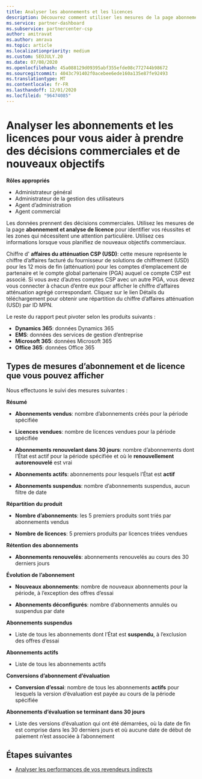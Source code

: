 ```yaml
---
title: Analyser les abonnements et les licences
description: Découvrez comment utiliser les mesures de la page abonnement et analyse de licence pour identifier vos réussites et les zones qui nécessitent une attention particulière.
ms.service: partner-dashboard
ms.subservice: partnercenter-csp
author: amitravat
ms.author: amrava
ms.topic: article
ms.localizationpriority: medium
ms.custom: SEOJULY.20
ms.date: 07/08/2020
ms.openlocfilehash: 45a088129d09395abf355efde08c772744b98672
ms.sourcegitcommit: 4043c791402f0acebee6ede160a135e87fe92493
ms.translationtype: MT
ms.contentlocale: fr-FR
ms.lasthandoff: 12/01/2020
ms.locfileid: "96474085"
---
```

# <a name="analyze-subscriptions-and-licenses-to-help-you-drive-business-decisions-and-new-goals"></a>Analyser les abonnements et les licences pour vous aider à prendre des décisions commerciales et de nouveaux objectifs

**Rôles appropriés**

- Administrateur général
- Administrateur de la gestion des utilisateurs
- Agent d’administration
- Agent commercial

Les données prennent des décisions commerciales. Utilisez les mesures de la page **abonnement et analyse de licence** pour identifier vos réussites et les zones qui nécessitent une attention particulière. Utilisez ces informations lorsque vous planifiez de nouveaux objectifs commerciaux.

Chiffre d' **affaires du atténuation CSP (USD)**: cette mesure représente le chiffre d’affaires facturé du fournisseur de solutions de chiffrement (USD) pour les 12 mois de fin (atténuation) pour les comptes d’emplacement de partenaire et le compte global partenaire (PGA) auquel ce compte CSP est associé. Si vous avez d’autres comptes CSP avec un autre PGA, vous devez vous connecter à chacun d’entre eux pour afficher le chiffre d’affaires atténuation agrégé correspondant.  Cliquez sur le lien Détails du téléchargement pour obtenir une répartition du chiffre d’affaires atténuation (USD) par ID MPN.

Le reste du rapport peut pivoter selon les produits suivants :

 - **Dynamics 365**: données Dynamics 365  
 - **EMS**: données des services de gestion d’entreprise  
 - **Microsoft 365**: données Microsoft 365  
 - **Office 365**: données Office 365  


## <a name="types-of-subscription-and-license-metrics-you-can-view"></a>Types de mesures d’abonnement et de licence que vous pouvez afficher

Nous effectuons le suivi des mesures suivantes :

**Résumé**  
 - **Abonnements vendus**: nombre d’abonnements créés pour la période spécifiée  
  
 - **Licences vendues**: nombre de licences vendues pour la période spécifiée  
  
 - **Abonnements renouvelant dans 30 jours**: nombre d’abonnements dont l’État est actif pour la période spécifiée et où le **renouvellement autorenouvelé** est vrai
 
 - **Abonnements actifs**: abonnements pour lesquels l’État est **actif**  
 
 - **Abonnements suspendus**: nombre d’abonnements suspendus, aucun filtre de date  

**Répartition du produit**
  
 - **Nombre d’abonnements**: les 5 premiers produits sont triés par abonnements vendus  
 
 - **Nombre de licences**: 5 premiers produits par licences triées vendues

**Rétention des abonnements**

 - **Abonnements renouvelés**: abonnements renouvelés au cours des 30 derniers jours  

**Évolution de l’abonnement**  
 - **Nouveaux abonnements**: nombre de nouveaux abonnements pour la période, à l’exception des offres d’essai  
 
 - **Abonnements déconfigurés**: nombre d’abonnements annulés ou suspendus par date  

**Abonnements suspendus** 
 
 - Liste de tous les abonnements dont l’État est **suspendu**, à l’exclusion des offres d’essai  
  
**Abonnements actifs**

 - Liste de tous les abonnements actifs  

**Conversions d’abonnement d’évaluation**  

 - **Conversion d’essai**: nombre de tous les abonnements **actifs** pour lesquels la version d’évaluation est payée au cours de la période spécifiée  

**Abonnements d’évaluation se terminant dans 30 jours**  

 - Liste des versions d’évaluation qui ont été démarrées, où la date de fin est comprise dans les 30 derniers jours et où aucune date de début de paiement n’est associée à l’abonnement  

## <a name="next-steps"></a>Étapes suivantes

- [Analyser les performances de vos revendeurs indirects](analyze-indirect-resellers.md)